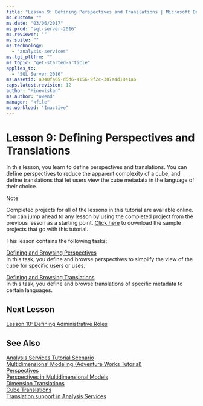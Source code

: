 ```yaml
---
title: "Lesson 9: Defining Perspectives and Translations | Microsoft Docs"
ms.custom: ""
ms.date: "03/06/2017"
ms.prod: "sql-server-2016"
ms.reviewer: ""
ms.suite: ""
ms.technology: 
  - "analysis-services"
ms.tgt_pltfrm: ""
ms.topic: "get-started-article"
applies_to: 
  - "SQL Server 2016"
ms.assetid: a040fa65-d5d6-4156-9f2c-307a4d18e1a6
caps.latest.revision: 12
author: "Minewiskan"
ms.author: "owend"
manager: "kfile"
ms.workload: "Inactive"
---
```

# Lesson 9: Defining Perspectives and Translations
In this lesson, you learn to define perspectives and translations. You can define perspectives to reduce the apparent complexity of a cube, and define translations that let users view the cube metadata in the language of their choice.  
  
> [!NOTE]  
> Completed projects for all of the lessons in this tutorial are available online. You can jump ahead to any lesson by using the completed project from the previous lesson as a starting point. [Click here](http://go.microsoft.com/fwlink/?LinkID=221866) to download the sample projects that go with this tutorial.  
  
This lesson contains the following tasks:  
  
[Defining and Browsing Perspectives](../analysis-services/lesson-9-1-defining-and-browsing-perspectives.md)  
In this task, you define and browse perspectives to simplify the view of the cube for specific users or uses.  
  
[Defining and Browsing Translations](../analysis-services/lesson-9-2-defining-and-browsing-translations.md)  
In this task, you define and browse translations of specific metadata to certain languages.  
  
## Next Lesson  
[Lesson 10: Defining Administrative Roles](../analysis-services/lesson-10-defining-administrative-roles.md)  
  
## See Also  
[Analysis Services Tutorial Scenario](../analysis-services/analysis-services-tutorial-scenario.md)  
[Multidimensional Modeling &#40;Adventure Works Tutorial&#41;](../analysis-services/multidimensional-modeling-adventure-works-tutorial.md)  
[Perspectives](../analysis-services/multidimensional-models-olap-logical-cube-objects/perspectives.md)  
[Perspectives in Multidimensional Models](../analysis-services/multidimensional-models/perspectives-in-multidimensional-models.md)  
[Dimension Translations](../analysis-services/multidimensional-models-olap-logical-dimension-objects/dimension-translations.md)  
[Cube Translations](../analysis-services/multidimensional-models-olap-logical-cube-objects/cube-translations.md)  
[Translation support in Analysis Services](../analysis-services/translation-support-in-analysis-services.md)  
  
  
  
